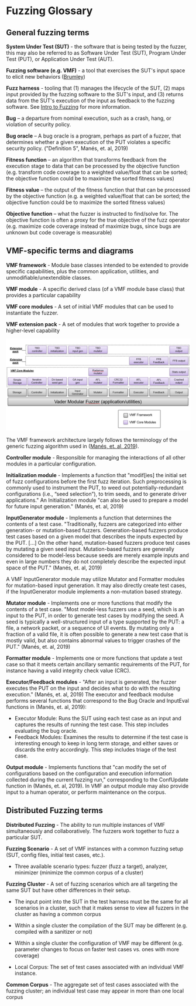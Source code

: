 # Fuzzing Glossary

## General fuzzing terms
**System Under Test (SUT)** - the software that is being tested by the fuzzer, this may also be referred to as Software Under Test (SUT), Program Under Test (PUT), or Application Under Test (AUT).

**Fuzzing software (e.g. VMF)** - a tool that exercises the SUT's input space to elicit new behaviors ([Brumley](https://twitter.com/thedavidbrumley/status/1495880726457298944 "\"Fuzzing is the process of automatically exploring the program input space to elicit new behaviors\""))

**Fuzz harness** - tooling that (1) manages the lifecycle of the SUT, (2) maps input provided by the fuzzing software to the SUT's input, and (3) returns data from the SUT's execution of the input as feedback to the fuzzing software.  See [Intro to Fuzzing](./docs/intro_to_fuzzing.md) for more information.

**Bug** – a departure from nominal execution, such as a crash, hang, or violation of security policy.

**Bug oracle** – A bug oracle is a program, perhaps as part of a fuzzer, that determines whether a given execution of the PUT violates a specific security policy. ("Definition 5", Manés, et. al, 2019)

**Fitness function** – an algorithm that transforms feedback from the execution stage to data that can be processed by the objective function (e.g. transform code coverage to a weighted value/float that can be sorted; the objective function could be to maximize the sorted fitness values)

**Fitness value** – the output of the fitness function that that can be processed by the objective function (e.g. a weighted value/float that can be sorted; the objective function could be to maximize the sorted fitness values)

**Objective function** – what the fuzzer is instructed to find/solve for. The objective function is often a proxy for the true objective of the fuzz operator (e.g. maximize code coverage instead of maximize bugs, since bugs are unknown but code coverage is measurable)

## VMF-specific terms and diagrams

**VMF framework** - Module base classes intended to be extended to provide specific capabilities, plus the common application, utilities, and unmodifiable/unextendible classes​.

**VMF module** - A specific derived class (of a VMF module base class) that provides a particular capability​

**VMF core modules** - A set of initial VMF modules that can be used to instantiate the fuzzer.

**VMF extension pack​** - A set of modules that work together to provide a higher-level capability​

![VMF logical architecture](/docs/img/VMF_logical_view.png "VMF logical architecture consists of common classes and module base classes collectively known as the VMF framework; specific modules; and extension packs.")

The VMF framework architecture largely follows the terminology of the generic fuzzing algorithm used in ([Manés, et. al, 2019](https://arxiv.org/pdf/1812.00140.pdf "The Art, Science, and Engineering of Fuzzing")).

**Controller module** - Responsible for managing the interactions of all other modules in a particular configuration.

**Initialization module** - Implements a function that "modif[ies] the initial set of fuzz configurations before the first fuzz iteration. Such preprocessing is commonly used to instrument the PUT, to weed out potentially-redundant configurations (i.e., “seed selection”), to trim seeds, and to generate driver applications." An Initialization module "can also be used to prepare a model for future input generation." (Manés, et. al, 2019)

**InputGenerator module** - Implements a function that determines the contents of a test case. "Traditionally, fuzzers are categorized into either generation- or mutation-based fuzzers. Generation-based fuzzers produce test cases based on a given model that describes the inputs expected by the PUT. […] On the other hand, mutation-based fuzzers produce test cases by mutating a given seed input. Mutation-based fuzzers are generally considered to be model-less because seeds are merely example inputs and even in large numbers they do not completely describe the expected input space of the PUT." (Manés, et. al, 2019) 

A VMF InputGenerator module may utilize Mutator and Formatter modules for mutation-based input generation. It may also directly create test cases, if the InputGenerator module implements a non-mutation based strategy.

**Mutator module** - Implements one or more functions that modify the contents of a test case. "Most model-less fuzzers use a seed, which is an input to the PUT, in order to generate test cases by modifying the seed. A seed is typically a well-structured input of a type supported by the PUT: a file, a network packet, or a sequence of UI events. By mutating only a fraction of a valid file, it is often possible to generate a new test case that is mostly valid, but also contains abnormal values to trigger crashes of the PUT." (Manés, et. al, 2019)

**Formatter module** - Implements one or more functions that update a test case so that it meets certain ancillary semantic requirements of the PUT, for instance having a valid integrity check value (CRC).

**Executor/Feedback modules** - "After an input is generated, the fuzzer executes the PUT on the input and decides what to do with the resulting execution." (Manés, et. al, 2019) The executor and feedback modulse performs several functions that correspond to the Bug Oracle and InputEval functions in (Manés, et. al, 2019):
* Executor Module: Runs the SUT using each test case as an input and captures the results of running the test case. This step includes evaluating the bug oracle.
* Feedback Modules: Examines the results to determine if the test case is interesting enough to keep in long term storage, and either saves or discards the entry accordingly. This step includes triage of the test case.

**Output module** - Implements functions that "can modify the set of configurations based on the configuration and execution information collected during the current fuzzing run," corresponding to the ConfUpdate function in (Manés, et. al, 2019). In VMF an output module may also provide input to a human operator, or perform maintenance on the corpus.

## Distributed Fuzzing terms ##
**Distributed Fuzzing** - The ability to run multiple instances of VMF simultaneously and collaboratively.  The fuzzers work together to fuzz a particular SUT.​

**Fuzzing Scenario** - A set of VMF instances with a common fuzzing setup (SUT, config files, initial test cases, etc.). ​

 * Three available scenario types: fuzzer (fuzz a target), analyzer, minimizer (minimize the common corpus of a cluster)​

**Fuzzing Cluster** - A set of fuzzing scenarios which are all targeting the same SUT but have other differences in their setup.​

 * The input point into the SUT in the test harness must be the same for all scenarios in a cluster, such that it makes sense to view all fuzzers in the cluster as having a common corpus​

 * Within a single cluster the compilation of the SUT may be different (e.g. compiled with a sanitizer or not)​

 * Within a single cluster the configuration of VMF may be different (e.g. parameter changes to focus on faster test cases vs. ones with more coverage)​

 * Local Corpus: The set of test cases associated with an individual VMF instance.​
 
**Common Corpus** - The aggregate set of test cases associated with the fuzzing cluster; an individual test case may appear in more than one local corpus​